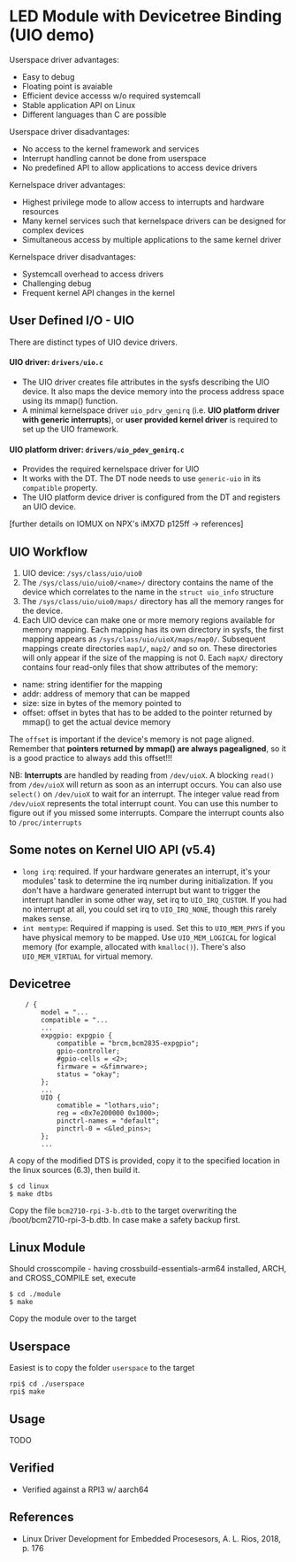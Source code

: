 # LED Module with Devicetree Binding (UIO demo)

Userspace driver advantages:  
 - Easy to debug
 - Floating point is avaiable
 - Efficient device accesss w/o required systemcall
 - Stable application API on Linux
 - Different languages than C are possible

Userspace driver disadvantages:  
 - No access to the kernel framework and services
 - Interrupt handling cannot be done from userspace
 - No predefined API to allow applications to access device drivers

Kernelspace driver advantages:  
 - Highest privilege mode to allow access to interrupts and hardware resources
 - Many kernel services such that kernelspace drivers can be designed for complex devices
 - Simultaneous access by multiple applications to the same kernel driver

Kernelspace driver disadvantages:  
 - Systemcall overhead to access drivers
 - Challenging debug
 - Frequent kernel API changes in the kernel

## User Defined I/O - UIO

There are distinct types of UIO device drivers.  

#### UIO driver: `drivers/uio.c`
 - The UIO driver creates file attributes in the sysfs describing the UIO device. It also maps the device memory into the process address space using its mmap() function.
 - A minimal kernelspace driver `uio_pdrv_genirq` (i.e. **UIO platform driver with generic interrupts**), or **user provided kernel driver** is required to set up the UIO framework.

#### UIO platform driver: `drivers/uio_pdev_genirq.c`
 - Provides the required kernelspace driver for UIO
 - It works with the DT. The DT node needs to use `generic-uio` in its `compatible` property.
 - The UIO platform device driver is configured from the DT and registers an UIO device.

[further details on IOMUX on NPX's iMX7D p125ff -> references]

## UIO Workflow

1. UIO device: `/sys/class/uio/uio0`
2. The `/sys/class/uio/uio0/<name>/` directory contains the name of the device which correlates to the name in the `struct uio_info` structure
3. The `/sys/class/uio/uio0/maps/` directory has all the memory ranges for the device.
4. Each UIO device can make one or more memory regions available for memory mapping. Each mapping has its own directory in sysfs, the first mapping appears as `/sys/class/uio/uioX/maps/map0/`. Subsequent mappings create directories `map1/`, `map2/` and so on. These directories will only appear if the size of the mapping is not 0. Each `mapX/` directory contains four read-only files that show attributes of the memory:  
 - name: string identifier for the mapping
 - addr: address of memory that can be mapped
 - size: size in bytes of the memory pointed to
 - offset: offset in bytes that has to be added to the pointer returned by mmap() to get the actual device memory


The `offset` is important if the device's memory is not page aligned. Remember that **pointers returned by mmap() are always pagealigned**, so it is a good practice to always add this offset!!!   

NB: **Interrupts** are handled by reading from `/dev/uioX`. A blocking `read()` from `/dev/uioX` will return as soon as an interrupt occurs. You can also use `select()` on `/dev/uioX` to wait for an interrupt. The integer value read from `/dev/uioX` represents the total interrupt count. You can use this number to figure out if you missed some interrupts. Compare the interrupt counts also to `/proc/interrupts`  

## Some notes on Kernel UIO API (v5.4)

- `long irq`: required. If your hardware generates an interrupt, it's your modules' task to determine the irq number during initialization. If you don't have a hardware generated interrupt but want to trigger the interrupt handler in some other way, set irq to `UIO_IRQ_CUSTOM`. If you had no interrupt at all, you could set irq to `UIO_IRQ_NONE`, though this rarely makes sense.
- `int memtype`: Required if mapping is used. Set this to `UIO_MEM_PHYS` if you have physical memory to be mapped. Use `UIO_MEM_LOGICAL` for logical memory (for example, allocated with `kmalloc()`). There's also `UIO_MEM_VIRTUAL` for virtual memory.


## Devicetree

```
    / {
        model = "...
        compatible = "...
        ...
        expgpio: expgpio {
            compatible = "brcm,bcm2835-expgpio";
            gpio-controller;
            #gpio-cells = <2>;
            firmware = <&fimrware>;
            status = "okay";
        };
        ...
        UIO {
            comatible = "lothars,uio";
            reg = <0x7e200000 0x1000>;
            pinctrl-names = "default";
            pinctrl-0 = <&led_pins>;
        };
        ...
```

A copy of the modified DTS is provided, copy it to the specified location in the linux sources (6.3), then build it.  

```
$ cd linux
$ make dtbs
```
Copy the file `bcm2710-rpi-3-b.dtb` to the target overwriting the /boot/bcm2710-rpi-3-b.dtb. In case make a safety backup first.  

## Linux Module
Should crosscompile - having crossbuild-essentials-arm64 installed, ARCH, and CROSS_COMPILE set, execute  
```
$ cd ./module
$ make
```
Copy the module over to the target  

## Userspace
Easiest is to copy the folder `userspace`  to the target  
```
rpi$ cd ./userspace
rpi$ make
```

## Usage
TODO  

## Verified
* Verified against a RPI3 w/ aarch64

## References
* Linux Driver Development for Embedded Procesesors, A. L. Rios, 2018, p. 176
